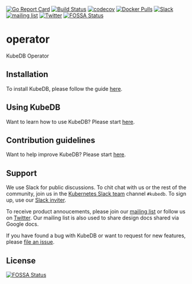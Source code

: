 [![Go Report Card](https://goreportcard.com/badge/kubedb.dev/operator)](https://goreportcard.com/report/kubedb.dev/operator)
[![Build Status](https://github.com/kubedb/operator/workflows/CI/badge.svg)](https://github.com/kubedb/operator/actions?workflow=CI)
[![codecov](https://codecov.io/gh/kubedb/operator/branch/master/graph/badge.svg)](https://codecov.io/gh/kubedb/operator)
[![Docker Pulls](https://img.shields.io/docker/pulls/kubedb/operator.svg)](https://hub.docker.com/r/kubedb/operator/)
[![Slack](http://slack.kubernetes.io/badge.svg)](http://slack.kubernetes.io/#kubedb)
[![mailing list](https://img.shields.io/badge/mailing_list-join-blue.svg)](https://groups.google.com/forum/#!forum/kubedb)
[![Twitter](https://img.shields.io/twitter/follow/kubedb.svg?style=social&logo=twitter&label=Follow)](https://twitter.com/intent/follow?screen_name=kubedb)
[![FOSSA Status](https://app.fossa.io/api/projects/git%2Bgithub.com%2Fkubedb%2Foperator.svg?type=shield)](https://app.fossa.io/projects/git%2Bgithub.com%2Fkubedb%2Foperator?ref=badge_shield)

# operator
KubeDB Operator

## Installation
To install KubeDB, please follow the guide [here](https://kubedb.com/docs/latest/setup/install/).

## Using KubeDB
Want to learn how to use KubeDB? Please start [here](https://kubedb.com/docs/latest/guides/).

## Contribution guidelines
Want to help improve KubeDB? Please start [here](https://kubedb.com/docs/latest/welcome/contributing/).

## Support
We use Slack for public discussions. To chit chat with us or the rest of the community, join us in the [Kubernetes Slack team](https://kubernetes.slack.com/messages/C8149MREV/) channel `#kubedb`. To sign up, use our [Slack inviter](http://slack.kubernetes.io/).

To receive product annoucements, please join our [mailing list](https://groups.google.com/forum/#!forum/kubedb) or follow us on [Twitter](https://twitter.com/KubeDB). Our mailing list is also used to share design docs shared via Google docs.

If you have found a bug with KubeDB or want to request for new features, please [file an issue](https://github.com/kubedb/project/issues/new).


## License
[![FOSSA Status](https://app.fossa.io/api/projects/git%2Bgithub.com%2Fkubedb%2Foperator.svg?type=large)](https://app.fossa.io/projects/git%2Bgithub.com%2Fkubedb%2Foperator?ref=badge_large)